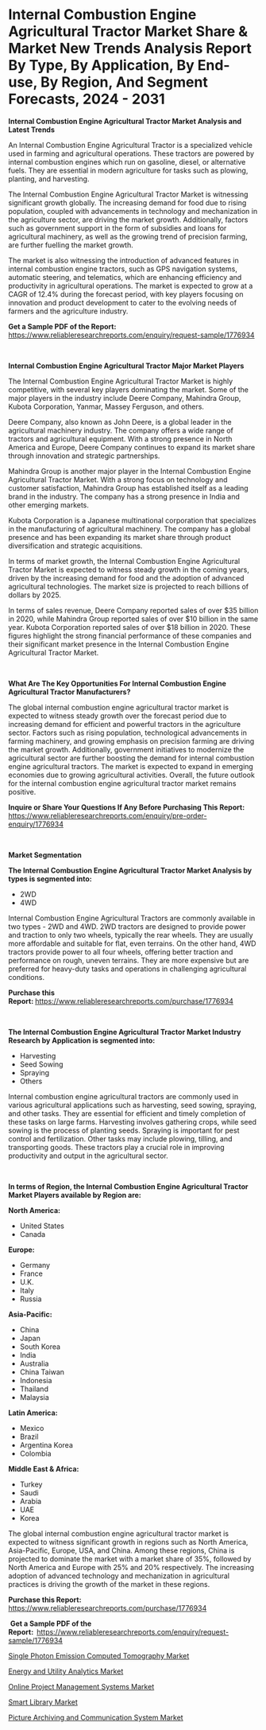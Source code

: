 <p><h1>Internal Combustion Engine Agricultural Tractor Market Share & Market New Trends Analysis Report By Type, By Application, By End-use, By Region, And Segment Forecasts, 2024 - 2031</h1></p><p><strong>Internal Combustion Engine Agricultural Tractor Market Analysis and Latest Trends</strong></p>
<p><p>An Internal Combustion Engine Agricultural Tractor is a specialized vehicle used in farming and agricultural operations. These tractors are powered by internal combustion engines which run on gasoline, diesel, or alternative fuels. They are essential in modern agriculture for tasks such as plowing, planting, and harvesting. </p><p>The Internal Combustion Engine Agricultural Tractor Market is witnessing significant growth globally. The increasing demand for food due to rising population, coupled with advancements in technology and mechanization in the agriculture sector, are driving the market growth. Additionally, factors such as government support in the form of subsidies and loans for agricultural machinery, as well as the growing trend of precision farming, are further fuelling the market growth.</p><p>The market is also witnessing the introduction of advanced features in internal combustion engine tractors, such as GPS navigation systems, automatic steering, and telematics, which are enhancing efficiency and productivity in agricultural operations. The market is expected to grow at a CAGR of 12.4% during the forecast period, with key players focusing on innovation and product development to cater to the evolving needs of farmers and the agriculture industry.</p></p>
<p><strong>Get a Sample PDF of the Report:&nbsp;</strong> <a href="https://www.reliableresearchreports.com/enquiry/request-sample/1776934">https://www.reliableresearchreports.com/enquiry/request-sample/1776934</a></p>
<p>&nbsp;</p>
<p><strong>Internal Combustion Engine Agricultural Tractor Major Market Players</strong></p>
<p><p>The Internal Combustion Engine Agricultural Tractor Market is highly competitive, with several key players dominating the market. Some of the major players in the industry include Deere Company, Mahindra Group, Kubota Corporation, Yanmar, Massey Ferguson, and others.</p><p>Deere Company, also known as John Deere, is a global leader in the agricultural machinery industry. The company offers a wide range of tractors and agricultural equipment. With a strong presence in North America and Europe, Deere Company continues to expand its market share through innovation and strategic partnerships.</p><p>Mahindra Group is another major player in the Internal Combustion Engine Agricultural Tractor Market. With a strong focus on technology and customer satisfaction, Mahindra Group has established itself as a leading brand in the industry. The company has a strong presence in India and other emerging markets.</p><p>Kubota Corporation is a Japanese multinational corporation that specializes in the manufacturing of agricultural machinery. The company has a global presence and has been expanding its market share through product diversification and strategic acquisitions.</p><p>In terms of market growth, the Internal Combustion Engine Agricultural Tractor Market is expected to witness steady growth in the coming years, driven by the increasing demand for food and the adoption of advanced agricultural technologies. The market size is projected to reach billions of dollars by 2025.</p><p>In terms of sales revenue, Deere Company reported sales of over $35 billion in 2020, while Mahindra Group reported sales of over $10 billion in the same year. Kubota Corporation reported sales of over $18 billion in 2020. These figures highlight the strong financial performance of these companies and their significant market presence in the Internal Combustion Engine Agricultural Tractor Market.</p></p>
<p>&nbsp;</p>
<p><strong>What Are The Key Opportunities For Internal Combustion Engine Agricultural Tractor Manufacturers?</strong></p>
<p><p>The global internal combustion engine agricultural tractor market is expected to witness steady growth over the forecast period due to increasing demand for efficient and powerful tractors in the agriculture sector. Factors such as rising population, technological advancements in farming machinery, and growing emphasis on precision farming are driving the market growth. Additionally, government initiatives to modernize the agricultural sector are further boosting the demand for internal combustion engine agricultural tractors. The market is expected to expand in emerging economies due to growing agricultural activities. Overall, the future outlook for the internal combustion engine agricultural tractor market remains positive.</p></p>
<p><strong>Inquire or Share Your Questions If Any Before Purchasing This Report:</strong> <a href="https://www.reliableresearchreports.com/enquiry/pre-order-enquiry/1776934">https://www.reliableresearchreports.com/enquiry/pre-order-enquiry/1776934</a></p>
<p>&nbsp;</p>
<p><strong>Market Segmentation</strong></p>
<p><strong>The Internal Combustion Engine Agricultural Tractor Market Analysis by types is segmented into:</strong></p>
<p><ul><li>2WD</li><li>4WD</li></ul></p>
<p><p>Internal Combustion Engine Agricultural Tractors are commonly available in two types - 2WD and 4WD. 2WD tractors are designed to provide power and traction to only two wheels, typically the rear wheels. They are usually more affordable and suitable for flat, even terrains. On the other hand, 4WD tractors provide power to all four wheels, offering better traction and performance on rough, uneven terrains. They are more expensive but are preferred for heavy-duty tasks and operations in challenging agricultural conditions.</p></p>
<p><strong>Purchase this Report:&nbsp;</strong><a href="https://www.reliableresearchreports.com/purchase/1776934">https://www.reliableresearchreports.com/purchase/1776934</a></p>
<p>&nbsp;</p>
<p><strong>The Internal Combustion Engine Agricultural Tractor Market Industry Research by Application is segmented into:</strong></p>
<p><ul><li>Harvesting</li><li>Seed Sowing</li><li>Spraying</li><li>Others</li></ul></p>
<p><p>Internal combustion engine agricultural tractors are commonly used in various agricultural applications such as harvesting, seed sowing, spraying, and other tasks. They are essential for efficient and timely completion of these tasks on large farms. Harvesting involves gathering crops, while seed sowing is the process of planting seeds. Spraying is important for pest control and fertilization. Other tasks may include plowing, tilling, and transporting goods. These tractors play a crucial role in improving productivity and output in the agricultural sector.</p></p>
<p>&nbsp;</p>
<p><strong>In terms of Region, the Internal Combustion Engine Agricultural Tractor Market Players available by Region are:</strong></p>
<p>
    <p> <strong> North America: </strong>
        <ul>
            <li>United States</li>
            <li>Canada</li>
        </ul>
        </p> 
    <p> <strong> Europe: </strong>
        <ul>
            <li>Germany</li>
            <li>France</li>
            <li>U.K.</li>
            <li>Italy</li>
            <li>Russia</li>
        </ul>
        </p> 
    <p> <strong> Asia-Pacific: </strong>
        <ul>
            <li>China</li>
            <li>Japan</li>
            <li>South Korea</li>
            <li>India</li>
            <li>Australia</li>
            <li>China Taiwan</li>
            <li>Indonesia</li>
            <li>Thailand</li>
            <li>Malaysia</li>
        </ul>
        </p> 
    <p> <strong> Latin America: </strong>
        <ul>
            <li>Mexico</li>
            <li>Brazil</li>
            <li>Argentina Korea</li>
            <li>Colombia</li>
        </ul>
        </p> 
    <p> <strong> Middle East & Africa: </strong>
        <ul>
            <li>Turkey</li>
            <li>Saudi</li>
            <li>Arabia</li>
            <li>UAE</li>
            <li>Korea</li>
        </ul>
    </p>
    </p>
<p><p>The global internal combustion engine agricultural tractor market is expected to witness significant growth in regions such as North America, Asia-Pacific, Europe, USA, and China. Among these regions, China is projected to dominate the market with a market share of 35%, followed by North America and Europe with 25% and 20% respectively. The increasing adoption of advanced technology and mechanization in agricultural practices is driving the growth of the market in these regions.</p></p>
<p><strong>Purchase this Report: </strong><a href="https://www.reliableresearchreports.com/purchase/1776934">https://www.reliableresearchreports.com/purchase/1776934</a></p>
<p>&nbsp;<strong>Get a Sample PDF of the Report:&nbsp;&nbsp;</strong><a href="https://www.reliableresearchreports.com/enquiry/request-sample/1776934">https://www.reliableresearchreports.com/enquiry/request-sample/1776934</a></p>
<p><strong></strong></p>
<p><p><a href="https://medium.com/@nayelibosco/single-photon-emission-computed-tomography-market-trends-forecast-and-competitive-analysis-to-3e249a936d35">Single Photon Emission Computed Tomography Market</a></p><p><a href="https://medium.com/@adahhagenes4545/energy-and-utility-analytics-market-size-reveals-the-best-marketing-channels-in-global-industry-be1ddc72cbfc">Energy and Utility Analytics Market</a></p><p><a href="https://medium.com/@andrewgarza766/online-project-management-systems-market-insight-market-trends-growth-forecasted-from-2024-to-120bef77528c">Online Project Management Systems Market</a></p><p><a href="https://medium.com/@adahhagenes4545/smart-library-market-trends-forecast-and-competitive-analysis-to-2031-f7c0eee2d4d1">Smart Library Market</a></p><p><a href="https://medium.com/@nayelibosco/picture-archiving-and-communication-system-market-the-key-to-successful-business-strategy-forecast-59a8d3bce6ad">Picture Archiving and Communication System Market</a></p></p>